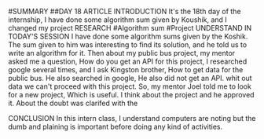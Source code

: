 #SUMMARY
##DAY 18 ARTICLE
INTRODUCTION
It's the 18th day of the internship, I have done some algorithm sum given by Koushik, and I changed my project 
RESEARCH
#Algorithm sum
#Project
UNDERSTAND IN TODAY'S SESSION
I have done some algorithm sums given by the Koshik. The sum given to him was interesting to find its solution, and he told us to write an algorithm for it. Then about my public bus project, my mentor asked me a question, How do you get an API  for this project, I researched google several times, and I ask Kingston brother, How to get data for the public bus. He also searched in google, He also did not get an API. whit out data we can't proceed with this project. So, my mentor Joel told me to look for a new project, Which is useful. I think about the project and he approved it. About the doubt was clarifed with the 

CONCLUSION
In this intern class, I understand computers are noting but the dumb and plaining is important before doing any kind of activities.
